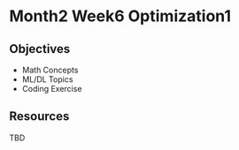 # Month2 Week6 Optimization1

## Objectives
- Math Concepts
- ML/DL Topics
- Coding Exercise

## Resources
TBD
